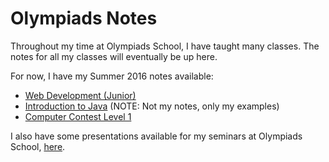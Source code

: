 # Olympiads Notes

Throughout my time at Olympiads School, I have taught many classes. The notes for all my classes will eventually be up here.

For now, I have my Summer 2016 notes available:

- [Web Development (Junior)](webdev)
- [Introduction to Java](java) (NOTE: Not my notes, only my examples)
- [Computer Contest Level 1](compcont)

I also have some presentations available for my seminars at Olympiads School, [here](presentations).
